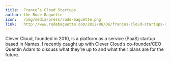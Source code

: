 ```yaml
---
title:  France’s Cloud Startups
author: the Rude Baguette
icon:   /img/media/press/rude-baguette.png
link:   http://www.rudebaguette.com/2012/06/06/frances-cloud-startups-series-introducing-clever-cloud/
---
```

Clever Cloud, founded in 2010, is a platform as a service (PaaS) startup based in Nantes.  I recently caught up with Clever Cloud’s co-founder/CEO Quentin Adam to discuss what they’re up to and what their plans are for the future. 

